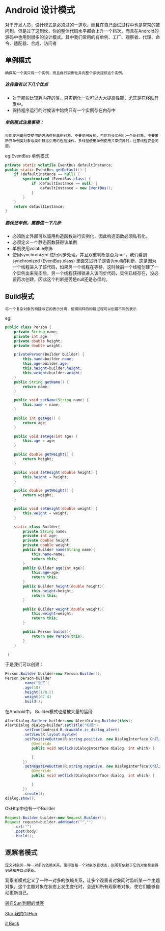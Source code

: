 # Android 设计模式

对于开发人员，设计模式是必须过的一道坎，而且在自己面试过程中也是常常的被问到，但是过了这到坎，你的整体代码水平都会上升一个档次，而且在Android的源码中也用到很多的设计模式。其中我们常用的有单例、工厂、观察者、代理、命令、适配器、合成、访问者

## 单例模式
	确保某一个类只有一个实例，而且自行实例化并向整个系统提供这个实例。

##### 这样做有以下几个优点

* 对于那些比较耗内存的类，只实例化一次可以大大提高性能，尤其是在移动开发中。
* 保持程序运行的时候该中始终只有一个实例存在内存中

##### 单例模式注意事项：
	只能使用单例类提供的方法得到单例对象，不要使用反射，否则将会实例化一个新对象。不要做断开单例类对象与类中静态引用的危险操作。多线程使用单例使用共享资源时，注意线程安全问题。

eg:EventBus 单例模式

```java
private static volatile EventBus defaultInstance;
public static EventBus getDefault() {
	if (defaultInstance == null) {
		synchronized (EventBus.class) {
			if (defaultInstance == null) {
				defaultInstance = new EventBus();
			}
		}
	}
	return defaultInstance;
}
```

##### 要保证单例，需要做一下几步

* 必须防止外部可以调用构造函数进行实例化，因此构造函数必须私有化。
* 必须定义一个静态函数获得该单例
* 单例使用volatile修饰
* 使用synchronized 进行同步处理，并且双重判断是否为null，我们看到synchronized (EventBus.class) 里面又进行了是否为null的判断，这是因为一个线程进入了该代码，如果另一个线程在等待，这时候前一个线程创建了一个实例出来完毕后，另一个线程获得锁进入该同步代码，实例已经存在，没必要再次创建，因此这个判断是否是null还是必须的。

## Build模式

	将一个复杂对象的构建与它的表示分离，使得同样的构建过程可以创建不同的表示
eg:

```java
public class Person {
    private String name;
    private int age;
    private double height;
    private double weight;

    privatePerson(Builder builder) {
        this.name=builder.name;
        this.age=builder.age;
        this.height=builder.height;
        this.weight=builder.weight;
    }
    public String getName() {
        return name;
    }

    public void setName(String name) {
        this.name = name;
    }

    public int getAge() {
        return age;
    }

    public void setAge(int age) {
        this.age = age;
    }

    public double getHeight() {
        return height;
    }

    public void setHeight(double height) {
        this.height = height;
    }

    public double getWeight() {
        return weight;
    }

    public void setWeight(double weight) {
        this.weight = weight;
    }

    static class Builder{
        private String name;
        private int age;
        private double height;
        private double weight;
        public Builder name(String name){
            this.name=name;
            return this;
        }
        public Builder age(int age){
            this.age=age;
            return this;
        }
        public Builder height(double height){
            this.height=height;
            return this;
        }

        public Builder weight(double weight){
            this.weight=weight;
            return this;
        }

        public Person build(){
            return new Person(this);
        }
    }

 }

```

于是我们可以创建：

```java
Person.Builder builder=new Person.Builder();
Person person=builder
		.name("张三")
		.age(18)
		.height(178.5)
		.weight(67.4)
		.build();
```

在Android中， Builder模式也是被大量的运用:

```java
AlertDialog.Builder builder=new AlertDialog.Builder(this);
AlertDialog dialog=builder.setTitle("标题")
		.setIcon(android.R.drawable.ic_dialog_alert)
		.setView(R.layout.myview)
		.setPositiveButton(R.string.positive, new DialogInterface.OnClickListener() {
			@Override
			public void onClick(DialogInterface dialog, int which) {

			}
		})
		.setNegativeButton(R.string.negative, new DialogInterface.OnClickListener() {
			@Override
			public void onClick(DialogInterface dialog, int which) {

			}
		})
		.create();
dialog.show();
```

OkHttp中也有一个Builder

```java
Request.Builder builder=new Request.Builder();
Request request=builder.addHeader("","")
	.url("")
	.post(body)
	.build();
```

## 观察者模式
	定义对象间一种一对多的依赖关系，使得当每一个对象改变状态，则所有依赖于它的对象都会得到通知并自动更新。

观察者模式定义了一种一对多的依赖关系，让多个观察者对象同时监听某一个主题对象。这个主题对象在状态上发生变化时，会通知所有观察者对象，使它们能够自动更新自己。

[转自Sun‘刺眼的博客](https://www.cnblogs.com/android-blogs/p/5530239.html)

[Star 我的GitHub](https://github.com/Jayqiu)

[# Back](https://jayqiu.github.io/blog)
